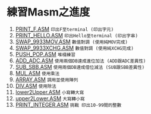 # 練習Masm之進度
1. [PRINT_F.ASM](./PRINT_F.ASM)               `印出F至terminal (印出字元)`
2. [PRINT_HELLO.ASM](./PRINT_HELLO.ASM)       `印出Hello至terminal (印出字串)`
3. [SWAP_9933MOV.ASM](./SWAP_9933MOV.ASM)     `數值對調 (使用純MOV完成)`
4. [SWAP_9933XCHG.ASM](./SWAP_9933XCHG.ASM)   `數值對調 (使用純XCHG完成)`
5. [PUSH_POP.ASM](./PUSH_POP.ASM)             `堆棧練習`
6. [ADD_ADC.ASM](./ADD_ADC.ASM)               `使用兩個DB達成進位加法 (ADD跟ADC差異性)`
7. [SUB_SBB.ASM](./SUB_SBB.ASM)               `使用兩個DB達成借位減法 (SUB跟SBB差異性)`
8. [MUL.ASM](./MUL.ASM)                       `使用乘法`
9. [ARRAY.ASM](./ARRAY.ASM)                   `調用並使用陣列`
10. [DIV.ASM](./DIV.ASM)                      `使用除法`
11. [lower2Upper.ASM](./lower2Upper.ASM)      `小寫轉大寫`
12. [upper2Lower.ASM](./upper2Lower.ASM)      `大寫轉小寫`
13. [PRINT_INTEGER.ASM](./PRINT_INTEGER.ASM)  `挑戰 印出10-99間的整數`
